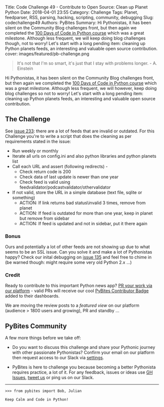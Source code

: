 Title: Code Challenge 49 - Contribute to Open Source: Clean up Planet Python
Date: 2018-04-01 23:55
Category: Challenge
Tags: Planet, feedparser, RSS, parsing, hacking, scripting, community, debugging
Slug: codechallenge49
Authors: PyBites
Summary: Hi Pythonistas, it has been silent on the Community Blog challenges front, but then again we completed the [100 Days of Code in Python course](https://talkpython.fm/100days?s=pybites) which was a great milestone. Although less frequent, we will keep doing blog challenges though, not to worry! Let's start with a long pending item: cleaning up Python planets feeds, an interesting and valuable open source contribution.
cover: images/featured/pb-challenge.png

> It's not that I'm so smart, it's just that I stay with problems longer. - A. Einstein

Hi Pythonistas, it has been silent on the Community Blog challenges front, but then again we completed the [100 Days of Code in Python course](https://talkpython.fm/100days?s=pybites) which was a great milestone. Although less frequent, we will however,  keep doing blog challenges so not to worry! Let's start with a long pending item: cleaning up Python planets feeds, an interesting and valuable open source contribution.

## The Challenge

See [issue 233](https://github.com/python/planet/issues/233): there are a lot of feeds that are invalid or outdated. For this Challenge you're to write a script that does the cleaning as per requirements stated in the issue:

* Run weekly or monthly
* Iterate all urls on config.ini and also python libraries and python planets list
* Call each URL and assert (following redirects) -
	* Check return code is 200
	* Check data of last update is newer than one year
	* Check feed is valid using feedvalidator/podcastvalidator/othervalidator
* If not valid, store the URL in a simple database (text file, sqlite or something)
	* ACTION: If link returns bad status\invalid 3 times, remove from planet
	* ACTION: If feed is outdated for more than one year, keep in planet but remove from sidebar
	* ACTION: If feed is updated and not in sidebar, put it there again

### Bonus

Ours and potentially a lot of other feeds are not showing up due to what seems to be an SSL issue. Can you solve it and make a lot of Pythonistas happy? Check our inital debugging on [issue 135](https://github.com/python/planet/issues/135) and feel free to chime in (be warned though: might require some very old Python 2.x ...)
 
### Credit

Ready to contribute to this important Python news app? [PR your work via our platform](https://codechalleng.es/challenges/49) - valid PRs will receive our cool [PyBites Contributor Badge](http://codechalleng.es/badge/contributor) added to their dashboards. 

We are moving the review posts to a _featured view_ on our platform (audience > 1800 users and growing), PR and standby ... 

## PyBites Community

A few more things before we take off:

* Do you want to discuss this challenge and share your Pythonic journey with other passionate Pythonistas? Confirm your email on our platform then request access to our Slack via [settings](https://codechalleng.es/settings/).

* PyBites is here to challenge you because becoming a better Pythonista requires practice, a lot of it. For any feedback, issues or ideas use [GH Issues](https://github.com/pybites/challenges/issues), [tweet us](https://twitter.com/pybites) or ping us on our Slack.

---

	>>> from pybites import Bob, Julian

	Keep Calm and Code in Python!
